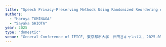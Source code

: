 ```yaml
---
title: "Speech Privacy-Preserving Methods Using Randomized Reordering of Speech Segments"
authors:
  - "Haruya TOMINAGA"
  - "Sayaka SHIOTA"
year: 2025
type: "domestic"
venue: "General Conference of IEICE, 東京都市大学　世田谷キャンパス, 2025-03-26."
---
```

